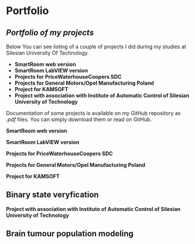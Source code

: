 Portfolio
========
## *Portfolio of my projects*

Below You can see listing of a couple of projects I did during my studies at Silesian University Of Technology.
* **SmartRoom web version**
* **SmartRoom LabVIEW version**
* **Projects for PriceWaterhouseCoopers SDC**
* **Projects for General Motors/Opel Manufacturing Poland**
* **Project for KAMSOFT**
* **Project with association with Institute of Automatic Control of Silesian University of Technology**

Documentation of some projects is available on my GitHub repository as *.pdf* files. You can simply download them or read on GitHub.

**SmartRoom web version**

**SmartRoom LabVIEW version**

**Projects for PriceWaterhouseCoopers SDC**

**Projects for General Motors/Opel Manufacturing Poland**

**Project for KAMSOFT**
## Binary state veryfication

**Project with association with Institute of Automatic Control of Silesian University of Technology**
## Brain tumour population modeling

